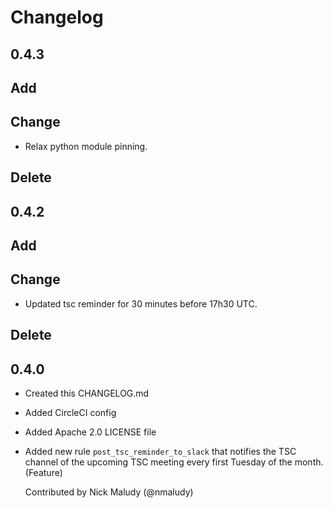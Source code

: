 # Changelog

## 0.4.3

## Add

## Change
 - Relax python module pinning.
 
## Delete

## 0.4.2

## Add

## Change
 - Updated tsc reminder for 30 minutes before 17h30 UTC.
 
## Delete

## 0.4.0

- Created this CHANGELOG.md

- Added CircleCI config

- Added Apache 2.0 LICENSE file

- Added new rule `post_tsc_reminder_to_slack` that notifies the TSC channel of the 
  upcoming TSC meeting every first Tuesday of the month. (Feature)

  Contributed by Nick Maludy (@nmaludy)

